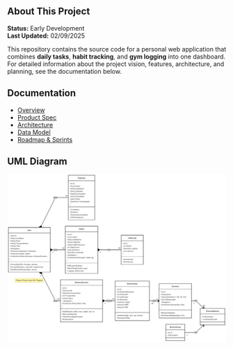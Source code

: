 ## About This Project
**Status:** Early Development  
**Last Updated:** 02/09/2025  

This repository contains the source code for a personal web application that combines **daily tasks**, **habit tracking**, and **gym logging** into one dashboard.  
For detailed information about the project vision, features, architecture, and planning, see the documentation below.

## Documentation
- [Overview](Project-specs/overview.md)
- [Product Spec](Project-specs/product-spec.md)
- [Architecture](Project-specs/architecture.md)
- [Data Model](Project-specs/data-model.md)
- [Roadmap & Sprints](Project-specs/roadmap-sprints.md)

## UML Diagram

![UML Diagram](./UMLDiagram.png)